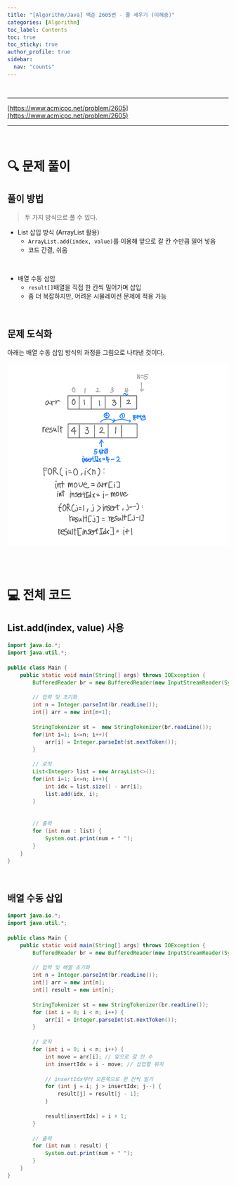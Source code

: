 ```yaml
---
title: "[Algorithm/Java] 백준 2605번 - 줄 세우기 (이해중)"
categories: [Algorithm]
toc_label: Contents
toc: true
toc_sticky: true
author_profile: true
sidebar:
  nav: "counts"
---
```


<br>

---

[https://www.acmicpc.net/problem/2605](https://www.acmicpc.net/problem/2605)

---

<br>

# 🔍 문제 풀이

## 풀이 방법

> 두 가지 방식으로 풀 수 있다.

- List 삽입 방식 (ArrayList 활용)
  - `ArrayList.add(index, value)`를 이용해 앞으로 갈 칸 수만큼 밀어 넣음
  - 코드 간결, 쉬움

<br>

- 배열 수동 삽입
  - `result[]`배열을 직접 한 칸씩 밀어가며 삽입
  - 좀 더 복잡하지만, 어려운 시뮬레이션 문제에 적용 가능

<br>

## 문제 도식화

아래는 배열 수동 삽입 방식의 과정을 그림으로 나타낸 것이다.

![](/assets/images/2025/2025-08-05-19-57-27.png)

<br><br>

# 💻 전체 코드

## List.add(index, value) 사용

```java
import java.io.*;
import java.util.*;

public class Main {
    public static void main(String[] args) throws IOException {
        BufferedReader br = new BufferedReader(new InputStreamReader(System.in));

        // 입력 및 초기화
        int n = Integer.parseInt(br.readLine());
        int[] arr = new int[n+1];

        StringTokenizer st =  new StringTokenizer(br.readLine());
        for(int i=1; i<=n; i++){
            arr[i] = Integer.parseInt(st.nextToken());
        }

        // 로직
        List<Integer> list = new ArrayList<>();
        for(int i=1; i<=n; i++){
            int idx = list.size() - arr[i];
            list.add(idx, i);
        }


        // 출력
        for (int num : list) {
            System.out.print(num + " ");
        }
    }
}
```

<br>

## 배열 수동 삽입

```java
import java.io.*;
import java.util.*;

public class Main {
    public static void main(String[] args) throws IOException {
        BufferedReader br = new BufferedReader(new InputStreamReader(System.in));

        // 입력 및 배열 초기화
        int n = Integer.parseInt(br.readLine());
        int[] arr = new int[n];
        int[] result = new int[n];

        StringTokenizer st = new StringTokenizer(br.readLine());
        for (int i = 0; i < n; i++) {
            arr[i] = Integer.parseInt(st.nextToken());
        }

        // 로직
        for (int i = 0; i < n; i++) {
            int move = arr[i]; // 앞으로 갈 칸 수
            int insertIdx = i - move; // 삽입할 위치

            // insertIdx부터 오른쪽으로 한 칸씩 밀기
            for (int j = i; j > insertIdx; j--) {
                result[j] = result[j - 1];
            }

            result[insertIdx] = i + 1;
        }

        // 출력
        for (int num : result) {
            System.out.print(num + " ");
        }
    }
}

```

<br>
